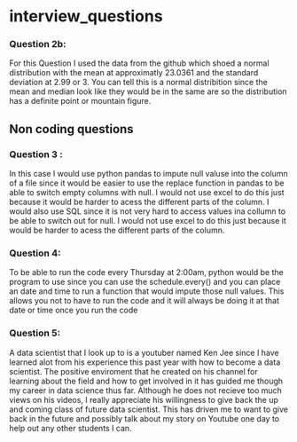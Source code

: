 # interview_questions
### Question 2b:
For this Question I used the data from the github which shoed a normal distribution with the mean at approximatly 23.0361 and the standard deviation at 2.99 or 3. You can tell this is a normal distribition since the mean and median look like they would be in the same are so the distribution has a definite point or mountain figure.
## Non coding questions
### Question 3 : 
In this case I would use python pandas to impute null valuse into the column of a file since it would be easier to use the replace function in pandas to be able to switch empty columns with null. I would not use excel to do this just because it would be harder to acess the different parts of the column. I would also use SQL since it is not very hard to access values ina collumn to be able to switch out for null. I would not use excel to do this just because it would be harder to acess the different parts of the column.
### Question 4:
To be able to run the code every Thursday at 2:00am, python would be the program to use since you can use the schedule.every() and you can place an date and time to run a function that would impute those null values. This allows you not to have to run the code and it will always be doing it at that date or time once you run the code
### Question 5:
A data scientist that I look up to is a youtuber named Ken Jee since I have learned alot from his experience this past year with how to become a data scientist. The positive enviroment that he created on his channel for learning about the field and how to get involved in it has guided me though my career in data science thus far. Although he does not recieve too much views on his videos, I really appreciate his willingness to give back the up and coming class of future data scientist. This has driven me to want to give back in the future and possibly talk about my story on Youtube one day to help out any other students I can. 

